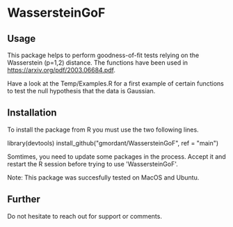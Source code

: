 # WassersteinGoF

## Usage 

This package helps to perform goodness-of-fit tests relying on the Wasserstein (p=1,2) distance. 
The functions have been used in https://arxiv.org/pdf/2003.06684.pdf. 

Have a look at the Temp/Examples.R for a first example of certain functions to test the null hypothesis that the data is Gaussian.


## Installation 
To install the package from R you must use the two following lines.

library(devtools)
install_github("gmordant/WassersteinGoF", ref = "main")

Somtimes, you need to update some packages in the process. Accept it and restart the R session before trying to use 'WassersteinGoF'.
 

Note: This package was succesfully tested on MacOS and Ubuntu.

## Further

Do not hesitate to reach out for support or comments.
